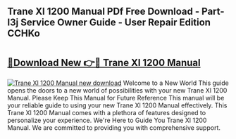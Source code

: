 ## Trane Xl 1200 Manual PDf Free Download - Part-l3j Service Owner Guide - User Repair Edition CCHKo

# <h2><a href="http://bc12228.oget.top/?id=Trane+Xl+1200+Manual">🔗Download New 👉🔴 Trane Xl 1200 Manual</a></h2>

[![Trane Xl 1200 Manual new download](https://i.imgur.com/5g1atiW.png)](http://bc12228.oget.top/?id=Trane+Xl+1200+Manual)
Welcome to a New World This guide opens the doors to a new world of possibilities with your new Trane Xl 1200 Manual. Please Keep This Manual for Future Reference This manual will be your reliable guide to using your new Trane Xl 1200 Manual effectively. This Trane Xl 1200 Manual comes with a plethora of features designed to personalize your experience. We're Here to Guide You Trane Xl 1200 Manual. We are committed to providing you with comprehensive support.
